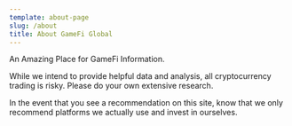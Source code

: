 ```yaml
---
template: about-page
slug: /about
title: About GameFi Global
---
```

An Amazing Place for GameFi Information.

While we intend to provide helpful data and analysis, all cryptocurrency trading is risky. Please do your own extensive research. 

In the event that you see a recommendation on this site, know that we only recommend platforms we actually use and invest in ourselves.